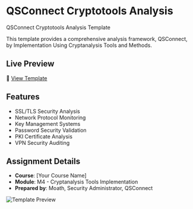 # QSConnect Cryptotools Analysis
QSConnect Cryptotools Analysis Template 

This template provides a comprehensive analysis framework, QSConnect, by Implementation Using Cryptanalysis Tools and Methods.

## Live Preview
🔗 [View Template](https://moath1983.github.io/QSConnect-Cryptotools-Analysis-Project-/)

## Features
- SSL/TLS Security Analysis
- Network Protocol Monitoring
- Key Management Systems
- Password Security Validation
- PKI Certificate Analysis
- VPN Security Auditing

## Assignment Details
- **Course**: [Your Course Name]
- **Module**: M4 - Cryptanalysis Tools Implementation
- **Prepared by**: Moath, Security Administrator, QSConnect

![Template Preview](template-preview.png)
